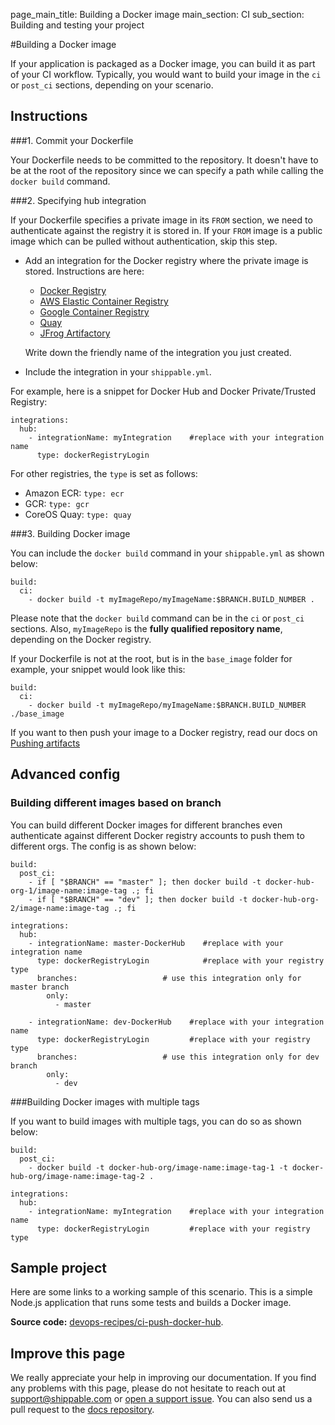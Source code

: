 page_main_title: Building a Docker image
main_section: CI
sub_section: Building and testing your project

#Building a Docker image

If your application is packaged as a Docker image, you can build it as part of your CI workflow. Typically, you would want to build your image in the `ci` or `post_ci` sections, depending on your scenario.

## Instructions

###1. Commit your Dockerfile

Your Dockerfile needs to be committed to the repository. It doesn't have to be at the root of the repository since we can specify a path while calling the `docker build` command.

###2. Specifying hub integration

If your Dockerfile specifies a private image in its `FROM` section, we need to authenticate against the registry it is stored in. If your `FROM` image is  a public image which can be pulled without authentication, skip this step.

* Add an integration for the Docker registry where the private image is stored. Instructions are here:

    - [Docker Registry](/platform/integration/dockerRegistryLogin)
    - [AWS Elastic Container Registry](/platform/integration/aws-keys)
    - [Google Container Registry](/platform/integration/gcr)
    - [Quay](/platform/integration/quayLogin)
    - [JFrog Artifactory](/platform/integration/jfrog-artifactoryKey)

  Write down the friendly name of the integration you just created.

* Include the integration in your `shippable.yml`.

For example, here is a snippet for Docker Hub and Docker Private/Trusted Registry:

```
integrations:
  hub:
    - integrationName: myIntegration    #replace with your integration name   
      type: dockerRegistryLogin     
```

For other registries, the `type` is set as follows:

  - Amazon ECR: `type: ecr`
  - GCR: `type: gcr`
  - CoreOS Quay: `type: quay`

###3. Building Docker image

You can include the  `docker build` command in your `shippable.yml` as shown below:

```
build:
  ci:
    - docker build -t myImageRepo/myImageName:$BRANCH.BUILD_NUMBER .

```

Please note that the `docker build` command can be in the `ci` or `post_ci` sections. Also, `myImageRepo` is the **fully qualified repository name**, depending on the Docker registry.

If your Dockerfile is not at the root, but is in the `base_image` folder for example, your snippet would look like this:

```
build:
  ci:
    - docker build -t myImageRepo/myImageName:$BRANCH.BUILD_NUMBER ./base_image

```

If you want to then push your image to a Docker registry, read our docs on [Pushing artifacts](/ci/push-artifacts/)

## Advanced config

### Building different images based on branch

You can build different Docker images for different branches even authenticate against different Docker registry accounts to push them to different orgs. The config is as shown below:


```
build:
  post_ci:
    - if [ "$BRANCH" == "master" ]; then docker build -t docker-hub-org-1/image-name:image-tag .; fi
    - if [ "$BRANCH" == "dev" ]; then docker build -t docker-hub-org-2/image-name:image-tag .; fi

integrations:                               
  hub:
    - integrationName: master-DockerHub    #replace with your integration name   
      type: dockerRegistryLogin            #replace with your registry type   
      branches:                   # use this integration only for master branch
        only:
          - master

    - integrationName: dev-DockerHub    #replace with your integration name   
      type: dockerRegistryLogin         #replace with your registry type   
      branches:                   # use this integration only for dev branch
        only:
          - dev

```

###Building Docker images with multiple tags

If you want to build images with multiple tags, you can do so as shown below:

```
build:
  post_ci:
    - docker build -t docker-hub-org/image-name:image-tag-1 -t docker-hub-org/image-name:image-tag-2 .

integrations:                               
  hub:
    - integrationName: myIntegration    #replace with your integration name   
      type: dockerRegistryLogin         #replace with your registry type   

```

## Sample project

Here are some links to a working sample of this scenario. This is a simple Node.js application that runs some tests and builds a Docker image.

**Source code:**  [devops-recipes/ci-push-docker-hub](https://github.com/devops-recipes/ci-push-docker-hub).


## Improve this page

We really appreciate your help in improving our documentation. If you find any problems with this page, please do not hesitate to reach out at [support@shippable.com](mailto:support@shippable.com) or [open a support issue](https://www.github.com/Shippable/support/issues). You can also send us a pull request to the [docs repository](https://www.github.com/Shippable/docs).
